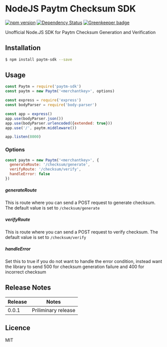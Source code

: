 # NodeJS Paytm Checksum SDK
[![npm version](https://badge.fury.io/js/paytm-sdk.svg)](https://badge.fury.io/js/paytm-sdk) [![Dependency Status](https://gemnasium.com/badges/github.com/saswatds/node-paytm-sdk.svg)](https://gemnasium.com/github.com/saswatds/node-paytm-sdk) [![Greenkeeper badge](https://badges.greenkeeper.io/saswatds/node-paytm-sdk.svg)](https://greenkeeper.io/)


Unofficial Node.JS SDK for Paytm Checksum Generation and Verification

## Installation

```bash
$ npm install paytm-sdk --save
```

## Usage

```js
const Paytm = require('paytm-sdk')
const paytm = new Paytm('<merchantkey>', options)

const express = require('express')
const bodyParser = require('body-parser')

const app = express()
app.use(bodyParser.json())
app.use(bodyParser.urlencoded({extended: true}))
app.use('/', paytm.middleware())

app.listen(8000)
```

### Options

```js
const paytm = new Paytm('<merchantkey>', {
  generateRoute: '/checksum/generate', 
  verifyRoute: '/checksum/verify',
  handleError: false
})
```

##### generateRoute

This is route where you can send a POST request to generate checksum. The default value is set to `/checksum/generate`

##### verifyRoute

This is route where you can send a POST request to verify checksum. The default value is set to `/checksum/verify`

##### handleError 

Set this to true if you do not want to handle the error condition, instead want the library to send 500 for checksum generation failure and 400 for incorrect checksum


## Release Notes

| Release | Notes |
| --- | --- |
| 0.0.1 | Priliminary release |

## Licence

MIT